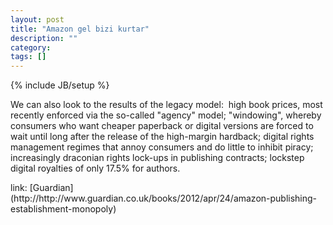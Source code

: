 ```yaml
---
layout: post
title: "Amazon gel bizi kurtar"
description: ""
category: 
tags: []
---
```

{% include JB/setup %}
<div><p>
We can also look to the results of the legacy model: &nbsp;high book prices, most recently enforced via the so-called "agency" model; "windowing", whereby consumers who want cheaper paperback or digital versions are forced to wait until long after the release of the high-margin hardback; digital rights management regimes that annoy consumers and do little to inhibit piracy; increasingly draconian rights lock-ups in publishing contracts; lockstep digital royalties of only 17.5% for authors.</p>
</div>
link: [Guardian](http://http://www.guardian.co.uk/books/2012/apr/24/amazon-publishing-establishment-monopoly)